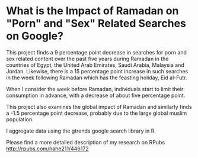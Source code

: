 # What is the Impact of Ramadan on "Porn" and "Sex" Related Searches on Google? 


This project finds a 9 percentage point decrease in searches for porn and sex related content over the past five years during Ramadan in the countries of Egypt, the United Arab Emirates, Saudi Arabia, Malaysia and Jordan. Likewise, there is a  15 percentage point increase in such searches in the week following Ramadan which has the feasting holiday, Eid al-Futr. 

When I consider the week before Ramadan, individuals start to limit their consumption in advance, with a decrease of about five percentage point. 

This project also examines the global impact of Ramadan and similarly finds a -1.5 percentage point decrease, probably due to the large global muslim population. 


I aggregate data using the gtrends google search library in R. 


Please find a more detailed description of my research on RPubs http://rpubs.com/hahe211/446172



